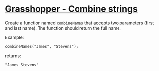 # [Grasshopper - Combine strings](https://www.codewars.com/kata/grasshopper-combine-strings "https://www.codewars.com/kata/55f73f66d160f1f1db000059")

Create a function named `combineNames` that accepts two parameters (first and last name). The function should return the
full name.

Example:

```
combineNames("James", "Stevens");
```

returns:

```
"James Stevens"
```